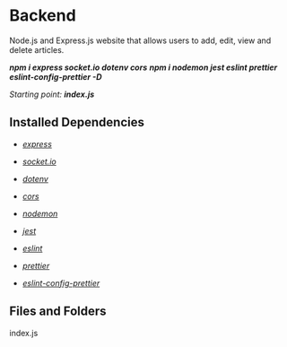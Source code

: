 # Backend

Node.js and Express.js website that allows users to add, edit, view and delete articles.

***npm i express socket.io dotenv cors***
***npm i nodemon jest eslint prettier eslint-config-prettier -D***


*Starting point: __index.js__*


## Installed Dependencies
- _[express](https://expressjs.com/)_
- _[socket.io](https://socket.io/)_
- _[dotenv](https://www.npmjs.com/package/dotenv)_
- _[cors](https://expressjs.com/en/resources/middleware/cors.html)_

- _[nodemon](https://www.npmjs.com/package/nodemon)_
- _[jest](https://jestjs.io/docs/getting-started)_
- _[eslint](https://eslint.org/docs/user-guide/getting-started)_
- _[prettier](https://prettier.io/docs/en/install.html)_
- _[eslint-config-prettier](https://github.com/prettier/eslint-config-prettier#installation)_


## Files and Folders
index.js